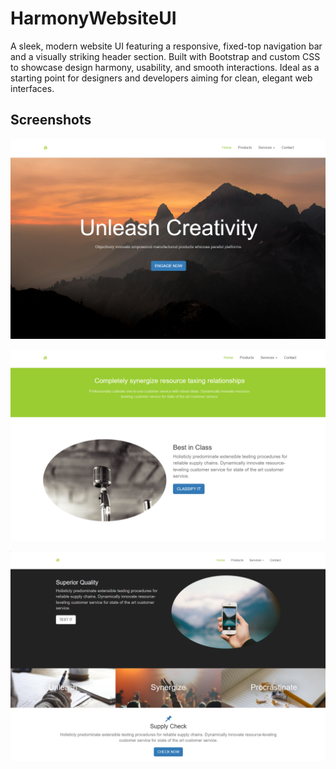 # HarmonyWebsiteUI

A sleek, modern website UI featuring a responsive, fixed-top navigation bar and a visually striking header section. Built with Bootstrap and custom CSS to showcase design harmony, usability, and smooth interactions. Ideal as a starting point for designers and developers aiming for clean, elegant web interfaces.

## Screenshots

![Screenshot 1](images/scr_1.png)


![Screenshot 2](images/scr_2.png)


![Screenshot 3](images/scr_3.png)
